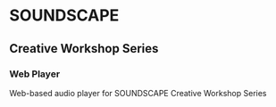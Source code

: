 # SOUNDSCAPE
## Creative Workshop Series

### Web Player

Web-based audio player for SOUNDSCAPE Creative Workshop Series

